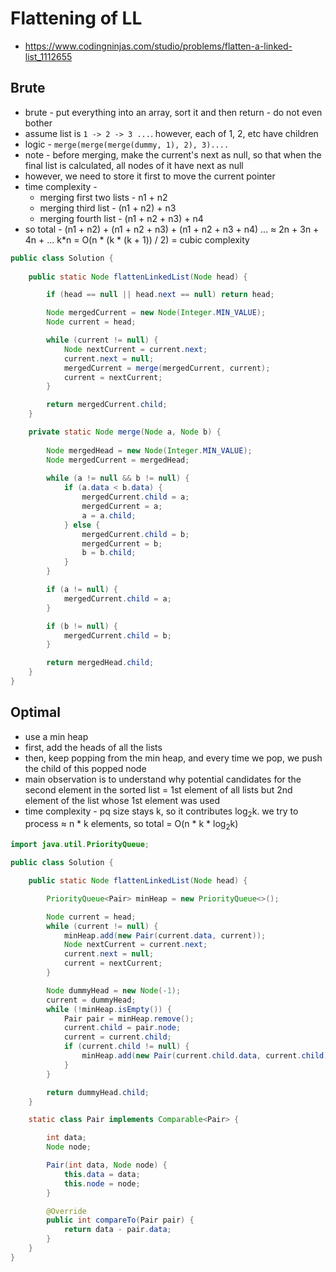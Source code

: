 # Flattening of LL

- https://www.codingninjas.com/studio/problems/flatten-a-linked-list_1112655

## Brute
 
- brute - put everything into an array, sort it and then return - do not even bother
- assume list is `1 -> 2 -> 3 ...`. however, each of 1, 2, etc have children
- logic - `merge(merge(merge(dummy, 1), 2), 3)....`
- note - before merging, make the current's next as null, so that when the final list is calculated, all nodes of it have next as null
- however, we need to store it first to move the current pointer
- time complexity - 
  - merging first two lists - n1 + n2
  - merging third list - (n1 + n2) + n3
  - merging fourth list - (n1 + n2 + n3) + n4
- so total - (n1 + n2) + (n1 + n2 + n3) + (n1 + n2 + n3 + n4) ... ≈ 2n + 3n + 4n + ... k*n = O(n * (k * (k + 1)) / 2) = cubic complexity

```java
public class Solution {
    
    public static Node flattenLinkedList(Node head) {

        if (head == null || head.next == null) return head;

        Node mergedCurrent = new Node(Integer.MIN_VALUE);
        Node current = head;

        while (current != null) {
            Node nextCurrent = current.next;
            current.next = null;
            mergedCurrent = merge(mergedCurrent, current);
            current = nextCurrent;
        }

        return mergedCurrent.child;
    }

    private static Node merge(Node a, Node b) {
        
        Node mergedHead = new Node(Integer.MIN_VALUE);
        Node mergedCurrent = mergedHead;
        
        while (a != null && b != null) {
            if (a.data < b.data) {
                mergedCurrent.child = a;
                mergedCurrent = a;
                a = a.child;
            } else {
                mergedCurrent.child = b;
                mergedCurrent = b;
                b = b.child;
            }
        }

        if (a != null) {
            mergedCurrent.child = a;
        }

        if (b != null) {
            mergedCurrent.child = b;
        }

        return mergedHead.child;
    }
}
```

## Optimal

- use a min heap
- first, add the heads of all the lists
- then, keep popping from the min heap, and every time we pop, we push the child of this popped node
- main observation is to understand why potential candidates for the second element in the sorted list = 1st element of all lists but 2nd element of the list whose 1st element was used
- time complexity - pq size stays k, so it contributes log<sub>2</sub>k. we try to process ≈ n * k elements, so total = O(n * k * log<sub>2</sub>k)

```java
import java.util.PriorityQueue;

public class Solution {

    public static Node flattenLinkedList(Node head) {

        PriorityQueue<Pair> minHeap = new PriorityQueue<>();

        Node current = head;
        while (current != null) {
            minHeap.add(new Pair(current.data, current));
            Node nextCurrent = current.next;
            current.next = null;
            current = nextCurrent;
        }

        Node dummyHead = new Node(-1);
        current = dummyHead;
        while (!minHeap.isEmpty()) {
            Pair pair = minHeap.remove();
            current.child = pair.node;
            current = current.child;
            if (current.child != null) {
                minHeap.add(new Pair(current.child.data, current.child));
            }
        }

        return dummyHead.child;
    }

    static class Pair implements Comparable<Pair> {

        int data;
        Node node;

        Pair(int data, Node node) {
            this.data = data;
            this.node = node;
        }

        @Override
        public int compareTo(Pair pair) {
            return data - pair.data;
        }
    }
}
```
